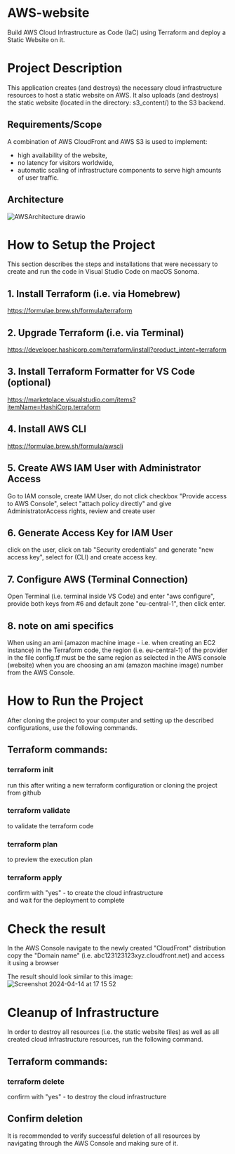 # AWS-website
Build AWS Cloud Infrastructure as Code (IaC) using Terraform and deploy a Static Website on it.

# Project Description
This application creates (and destroys) the necessary cloud infrastructure resources to host a static website on AWS. It also uploads (and destroys) the static website (located in the directory: s3_content/) to the S3 backend.  

## Requirements/Scope
A combination of AWS CloudFront and AWS S3 is used to implement:
* high availability of the website, 
* no latency for visitors worldwide,
* automatic scaling of infrastructure components to serve high amounts of user traffic.

## Architecture
![AWSArchitecture drawio](https://github.com/swbergmann/AWS-website/assets/52543581/2d907f4a-38fc-430f-900b-c5c9f31d30d6)

# How to Setup the Project

This section describes the steps and installations that were necessary to create and run the code in Visual Studio Code on macOS Sonoma.

## 1. Install Terraform (i.e. via Homebrew)
https://formulae.brew.sh/formula/terraform  

## 2. Upgrade Terraform (i.e. via Terminal)
https://developer.hashicorp.com/terraform/install?product_intent=terraform  

## 3. Install Terraform Formatter for VS Code (optional)
https://marketplace.visualstudio.com/items?itemName=HashiCorp.terraform  

## 4. Install AWS CLI
https://formulae.brew.sh/formula/awscli  

## 5. Create AWS IAM User with Administrator Access
Go to IAM console, create IAM User, do not click checkbox "Provide access to AWS Console", select "attach policy directly" and give AdministratorAccess rights, review and create user  

## 6. Generate Access Key for IAM User
click on the user, click on tab "Security credentials" and generate "new access key", select for (CLI) and create access key.  

## 7. Configure AWS (Terminal Connection)
Open Terminal (i.e. terminal inside VS Code) and enter "aws configure", provide both keys from #6 and default zone "eu-central-1", then click enter.  

## 8. note on ami specifics  
When using an ami (amazon machine image - i.e. when creating an EC2 instance) in the Terraform code, the region (i.e. eu-central-1) of the provider in the file config.tf must be the same region as selected in the AWS console (website) when you are choosing an ami (amazon machine image) number from the AWS Console.  

# How to Run the Project
After cloning the project to your computer and setting up the described configurations, use the following commands.  

## Terraform commands:

### terraform init  
run this after writing a new terraform configuration or cloning the project from github  

### terraform validate
to validate the terraform code  

### terraform plan
to preview the execution plan  

### terraform apply
confirm with "yes" - to create the cloud infrastructure  
and wait for the deployment to complete  

# Check the result
In the AWS Console navigate to the newly created "CloudFront" distribution  
copy the "Domain name" (i.e. abc123123123xyz.cloudfront.net) and access it using a browser  

The result should look similar to this image:
![Screenshot 2024-04-14 at 17 15 52](https://github.com/swbergmann/AWS-website/assets/52543581/fd039a9c-6019-40ab-9747-f02ee8237f1f)

# Cleanup of Infrastructure
In order to destroy all resources (i.e. the static website files) as well as all created cloud infrastructure resources, run the following command.

## Terraform commands:

### terraform delete
confirm with "yes" - to destroy the cloud infrastructure

## Confirm deletion
It is recommended to verify successful deletion of all resources by navigating through the AWS Console and making sure of it.
